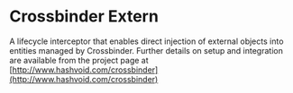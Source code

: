 # Crossbinder Extern

A lifecycle interceptor that enables direct injection of external objects into entities managed by
Crossbinder. Further details on setup and integration are available from the project page at
[http://www.hashvoid.com/crossbinder](http://www.hashvoid.com/crossbinder)
